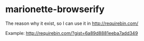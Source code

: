 marionette-browserify
=====================
The reason why it exist, so I can use it in http://requirebin.com/ 

Example: http://requirebin.com/?gist=6a89d8881eeba7add349
